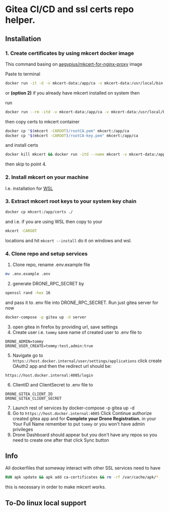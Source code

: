 # Gitea CI/CD and ssl certs repo helper.
## Installation
### 1. Create certificates by using mkcert docker image
This command basing on  [aegypius/mkcert-for-nginx-proxy](https://github.com/aegypius/mkcert-for-nginx-proxy) image

Paste to terminal

```sh
docker run -it -d -v mkcert-data:/app/ca -v mkcert-data:/usr/local/bin -v mkcert-data:/app/certs --name mkcert aegypius/mkcert-for-nginx-proxy sh -c 'mkcert -install && mkcert host.docker.internal localhost && chmod 544 * && sh'
```

or **(option 2)** if you already have mkcert installed on system then

run

```sh
docker run --rm -itd -v mkcert-data:/app/ca -v mkcert-data:/usr/local/bin -v mkcert-data:/app/certs --name mkcert aegypius/mkcert-for-nginx-proxy sh
```
then copy certs to mkcert container
```sh
docker cp "$(mkcert -CAROOT)/rootCA.pem" mkcert:/app/ca
docker cp "$(mkcert -CAROOT)/rootCA-key.pem" mkcert:/app/ca
```
and install certs 
```sh
docker kill mkcert && docker run -itd --name mkcert -v mkcert-data:/app/ca -v mkcert-data:/usr/local/bin -v mkcert-data:/app/certs aegypius/mkcert-for-nginx-proxy sh -c 'mkcert -install && mkcert host.docker.internal localhost && chmod 544 * && sh'
```
then skip to point 4.

### 2. Install mkcert on your machine

I.e. installation for [WSL](https://www.haveiplayedbowie.today/blog/posts/secure-localhost-with-mkcert/)

### 3. Extract mkcert root keys to your system key chain
```sh
docker cp mkcert:/app/certs ./
```
and i.e. if you are using WSL then copy to your
```sh
mkcert -CAROOT
```
locations and hit `mkcert --install` do it on windows and wsl.
### 4. Clone repo and setup services
1. Clone repo, rename .env.example file
```sh
mv .env.example .env
```
2. generate DRONE_RPC_SECRET by
```sh
openssl rand -hex 16
```
and pass it to .env file into DRONE_RPC_SECRET.
Run just gitea server for now
```sh
docker-compose -p gitea up -d server
```
3. open gitea in firefox by providing url, save settings 
4. Create user i.e. `tommy`
save name of created user to .env file to
```
DRONE_ADMIN=tommy
DRONE_USER_CREATE=tommy:test,admin:true
```
5. Navigate go to `https://host.docker.internal/user/settings/applications` click create OAuth2 app and then
the redirect url should be: 
```
https://host.docker.internal:4005/login
```
6. ClientID and ClientSecret to .env file to
```
DRONE_GITEA_CLIENT_ID
DRONE_GITEA_CLIENT_SECRET
```
7. Launch rest of services by docker-compose -p gitea up -d
8. Go to `https://host.docker.internal:4005` Click Continue authorize created gitea app and for **Complete your Drone Registration.** in your Your Full Name remember to put `tommy` or you won't have admin privileges 
9. Drone Dashboard should appear but you don't have any repos so you need to create one after that click Sync button

## Info
All dockerfiles that someway interact with other SSL services need to have 
```dockerfile
RUN apk update && apk add ca-certificates && rm -rf /var/cache/apk/*
```
this is necessary in order to make mkcert works.

## To-Do linux local support

